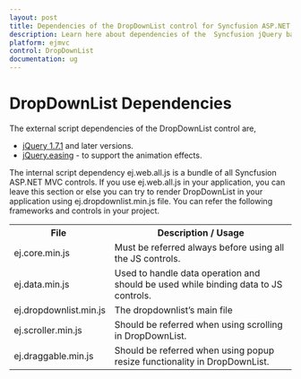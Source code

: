 ```yaml
---
layout: post
title: Dependencies of the DropDownList control for Syncfusion ASP.NET MVC
description: Learn here about dependencies of the  Syncfusion jQuery based ASP.NET MVC DropDownList control and more details.
platform: ejmvc
control: DropDownList
documentation: ug
---
```


# DropDownList Dependencies

The external script dependencies of the DropDownList control are,

* [jQuery 1.7.1](http://jquery.com/) and later versions.
* [jQuery.easing](http://cdn.syncfusion.com/js/assets/external/jquery.easing.1.3.min.js) - to support the animation effects.

The internal script dependency ej.web.all.js is a bundle of all Syncfusion ASP.NET MVC controls. If you use ej.web.all.js in your application, you can leave this section or else you can try to render DropDownList in your application using ej.dropdownlist.min.js file. You can refer the following frameworks and controls in your project.


<table>
	<tr>
		<th>File </th>
		<th>Description / Usage </th>
	</tr>
	<tr>
		<td>ej.core.min.js</td>
		<td>Must be referred always before using all the JS controls.</td>
	</tr>
	<tr>
		<td>ej.data.min.js</td>
		<td>Used to handle data operation and should be used while binding data to JS controls.</td>
	</tr>
	<tr>
		<td>ej.dropdownlist.min.js</td>
		<td>The dropdownlist’s main file</td>
	</tr>
	<tr>
		<td>ej.scroller.min.js</td>
		<td>Should be referred when using scrolling in DropDownList.</td>
	</tr>
	<tr>
		<td>ej.draggable.min.js</td>
		<td>Should be referred when using popup resize functionality in DropDownList.</td>
	</tr>
</table>
